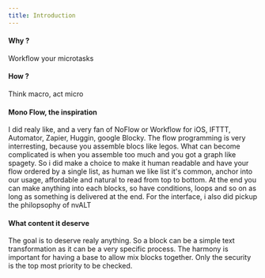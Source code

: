 ```yaml
---
title: Introduction
---
```


#### Why ?

Workflow your microtasks

#### How ?

Think macro, act micro

#### Mono Flow, the inspiration

I did realy like, and a very fan of NoFlow or Workflow for iOS,
IFTTT, Automator, Zapier, Huggin, google Blocky. The flow
programming is very interresting, because you assemble blocs
like legos. What can become complicated is when you assemble too
much and you got a graph like spagety. So i did make a choice to
make it human readable and have your flow ordered by a single
list, as human we like list it's common, anchor into our usage,
affordable and natural to read from top to bottom. At the end
you can make anything into each blocks, so have conditions,
loops and so on as long as something is delivered at the end.
For the interface, i also did pickup the philopsophy of nvALT

#### What content it deserve

The goal is to deserve realy anything. So a block can be a
simple text transformation as it can be a very specific process.
The harmony is important for having a base to allow mix blocks
together. Only the security is the top most priority to be
checked.
